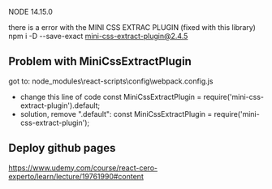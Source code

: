 NODE
14.15.0

there is a error with the MINI CSS EXTRAC PLUGIN (fixed with this library)
npm i -D --save-exact mini-css-extract-plugin@2.4.5

<!-- Got a error, when i was trying to build this app -->
## Problem with MiniCssExtractPlugin
got to: node_modules\react-scripts\config\webpack.config.js

* change this line of code 
  const MiniCssExtractPlugin = require('mini-css-extract-plugin').default;
* solution, remove ".default": 
  const MiniCssExtractPlugin = require('mini-css-extract-plugin');

## Deploy github pages
https://www.udemy.com/course/react-cero-experto/learn/lecture/19761990#content